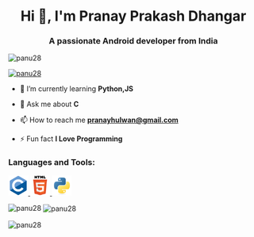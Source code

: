 <h1 align="center">Hi 👋, I'm Pranay Prakash Dhangar</h1>
<h3 align="center">A passionate Android developer from India</h3>

<p align="left"> <img src="https://komarev.com/ghpvc/?username=panu28&label=Profile%20views&color=0e75b6&style=flat" alt="panu28" /> </p>

<p align="left"> <a href="https://github.com/ryo-ma/github-profile-trophy"><img src="https://github-profile-trophy.vercel.app/?username=panu28" alt="panu28" /></a> </p>

- 🌱 I’m currently learning **Python,JS**

- 💬 Ask me about **C**

- 📫 How to reach me **pranayhulwan@gmail.com**

- ⚡ Fun fact **I Love Programming**

<p align="left">
</p>

<h3 align="left">Languages and Tools:</h3>
<p align="left"> <a href="https://www.cprogramming.com/" target="_blank" rel="noreferrer"> <img src="https://raw.githubusercontent.com/devicons/devicon/master/icons/c/c-original.svg" alt="c" width="40" height="40"/> </a> <a href="https://www.w3.org/html/" target="_blank" rel="noreferrer"> <img src="https://raw.githubusercontent.com/devicons/devicon/master/icons/html5/html5-original-wordmark.svg" alt="html5" width="40" height="40"/> </a> <a href="https://www.python.org" target="_blank" rel="noreferrer"> <img src="https://raw.githubusercontent.com/devicons/devicon/master/icons/python/python-original.svg" alt="python" width="40" height="40"/> </a> </p>

<p><img align="left" src="https://github-readme-stats.vercel.app/api/top-langs?username=panu28&show_icons=true&locale=en&layout=compact" alt="panu28" /></p>

<p>&nbsp;<img align="center" src="https://github-readme-stats.vercel.app/api?username=panu28&show_icons=true&locale=en" alt="panu28" /></p>

<p><img align="center" src="https://github-readme-streak-stats.herokuapp.com/?user=panu28&" alt="panu28" /></p>

